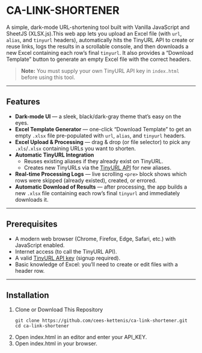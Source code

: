 
# CA-LINK-SHORTENER

A simple, dark-mode URL-shortening tool built with Vanilla JavaScript and SheetJS (XLSX.js).This web app lets you upload an Excel file (with `url`, `alias`, and `tinyurl` headers), automatically hits the TinyURL API to create or reuse links, logs the results in a scrollable console, and then downloads a new Excel containing each row’s final `tinyurl`. It also provides a “Download Template” button to generate an empty Excel file with the correct headers.

> **Note:** You must supply your own TinyURL API key in `index.html` before using this tool.

---

## Features

- **Dark-mode UI** — a sleek, black/dark-gray theme that’s easy on the eyes.
- **Excel Template Generator** — one-click “Download Template” to get an empty `.xlsx` file pre-populated with `url`, `alias`, and `tinyurl` headers.
- **Excel Upload & Processing** — drag & drop (or file selector) to pick any `.xls`/`.xlsx` containing URLs you want to shorten.
- **Automatic TinyURL Integration**
  - Reuses existing aliases if they already exist on TinyURL.
  - Creates new TinyURLs via the [TinyURL API](https://api.tinyurl.com/) for new aliases.
- **Real-time Processing Logs** — live scrolling `<pre>` block shows which rows were skipped (already existed), created, or errored.
- **Automatic Download of Results** — after processing, the app builds a new `.xlsx` file containing each row’s final `tinyurl` and immediately downloads it.

---

## Prerequisites

- A modern web browser (Chrome, Firefox, Edge, Safari, etc.) with JavaScript enabled.
- Internet access (to call the TinyURL API).
- A valid [TinyURL API key](https://tinyurl.com/app/dev) (signup required).
- Basic knowledge of Excel: you’ll need to create or edit files with a header row.

---

## Installation

1. Clone or Download This Repository
   ```
   git clone https://github.com/cees-kettenis/ca-link-shortener.git
   cd ca-link-shortener
   ```
2. Open index.html in an editor and enter your API_KEY.
3. Open index.html in your browser.
